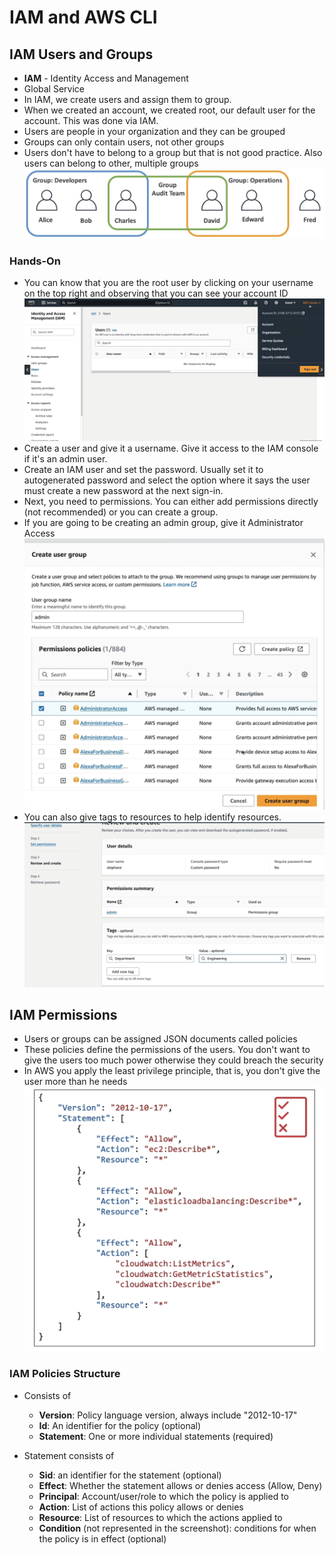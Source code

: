 # IAM and AWS CLI

## IAM Users and Groups

- **IAM** - Identity Access and Management
- Global Service
- In IAM, we create users and assign them to group.
- When we created an account, we created root, our default user for the account. This was done via IAM.
- Users are people in your organization and they can be grouped
- Groups can only contain users, not other groups
- Users don't have to belong to a group but that is not good practice. Also users can belong to other, multiple groups
  ![IAM Users and Groups](Images/IAM_Users_and_Groups.png)

### Hands-On

- You can know that you are the root user by clicking on your username on the top right and observing that you can see your account ID
  ![Root user proof](Images/Root_User_Proof.png)
- Create a user and give it a username. Give it access to the IAM console if it's an admin user.
- Create an IAM user and set the password. Usually set it to autogenerated password and select the option where it says the user must create a new password at the next sign-in.
- Next, you need to permissions. You can either add permissions directly (not recommended) or you can create a group.
- If you are going to be creating an admin group, give it Administrator Access
  ![Administrator Access](Images/Administrator_Access_Example.png)
- You can also give tags to resources to help identify resources.
  ![User tags](Images/User_Tags_Example.png)

## IAM Permissions

- Users or groups can be assigned JSON documents called policies
- These policies define the permissions of the users. You don't want to give the users too much power otherwise they could breach the security
- In AWS you apply the least privilege principle, that is, you don't give the user more than he needs
  ![IAM Permissions](Images/IAM_Permissions.png)

### IAM Policies Structure

- Consists of

  - **Version**: Policy language version, always include "2012-10-17"
  - **Id**: An identifier for the policy (optional)
  - **Statement**: One or more individual statements (required)

- Statement consists of
  - **Sid**: an identifier for the statement (optional)
  - **Effect**: Whether the statement allows or denies access (Allow, Deny)
  - **Principal**: Account/user/role to which the policy is applied to
  - **Action**: List of actions this policy allows or denies
  - **Resource**: List of resources to which the actions applied to
  - **Condition** (not represented in the screenshot): conditions for when the policy is in effect (optional)
